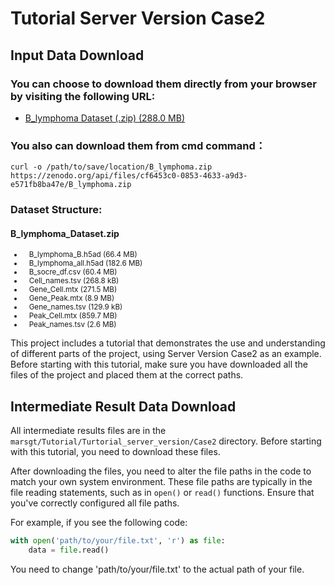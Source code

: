 # Tutorial Server Version Case2

## Input Data Download
### You can choose to download them directly from your browser by visiting the following URL: 
- [B_lymphoma Dataset (.zip) (288.0 MB)](https://zenodo.org/record/8160180/files/B_lymphoma.zip?download=1)
### You also can download them from cmd command：
    curl -o /path/to/save/location/B_lymphoma.zip https://zenodo.org/api/files/cf6453c0-0853-4633-a9d3-e571fb8ba47e/B_lymphoma.zip
### Dataset Structure:
#### **B_lymphoma_Dataset.zip**

<small>

- &nbsp;&nbsp;&nbsp;B_lymphoma_B.h5ad (66.4 MB)
- &nbsp;&nbsp;&nbsp;B_lymphoma_all.h5ad (182.6 MB)
- &nbsp;&nbsp;&nbsp;B_socre_df.csv (60.4 MB)
- &nbsp;&nbsp;&nbsp;Cell_names.tsv (268.8 kB)
- &nbsp;&nbsp;&nbsp;Gene_Cell.mtx (271.5 MB)
- &nbsp;&nbsp;&nbsp;Gene_Peak.mtx (8.9 MB)
- &nbsp;&nbsp;&nbsp;Gene_names.tsv (129.9 kB)
- &nbsp;&nbsp;&nbsp;Peak_Cell.mtx (859.7 MB)
- &nbsp;&nbsp;&nbsp;Peak_names.tsv (2.6 MB)

</small>

This project includes a tutorial that demonstrates the use and understanding of different parts of the project, using Server Version Case2 as an example. Before starting with this tutorial, make sure you have downloaded all the files of the project and placed them at the correct paths.

## Intermediate Result Data Download

All intermediate results files are in the `marsgt/Tutorial/Turtorial_server_version/Case2` directory. Before starting with this tutorial, you need to download these files.

After downloading the files, you need to alter the file paths in the code to match your own system environment. These file paths are typically in the file reading statements, such as in `open()` or `read()` functions. Ensure that you've correctly configured all file paths.

For example, if you see the following code:

```python
with open('path/to/your/file.txt', 'r') as file:
    data = file.read()
```
You need to change 'path/to/your/file.txt' to the actual path of your file.


